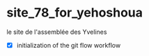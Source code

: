 # site_78_for_yehoshoua
le site de l'assemblée des Yvelines

- [x] initialization of the git flow workflow
